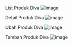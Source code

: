 List Produk Diva
![image](https://github.com/user-attachments/assets/f4746ac3-b981-4743-85c6-dd570c0e981b)

Detail Produk Diva
![image](https://github.com/user-attachments/assets/70998b90-82aa-4ab2-b709-ede8e52dc23e)

Ubah Produk Diva
![image](https://github.com/user-attachments/assets/9ddb3650-21e4-46dd-a0b0-147d0253cf95)

Tambah Produk Diva
![image](https://github.com/user-attachments/assets/dd42c3fe-dde2-4a5e-9a84-67fc500bd487)




